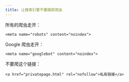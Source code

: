 ```yaml
---
title: 让搜索引擎不要跟踪爬虫
---
```


所有的爬虫走开：

```
<meta name="robots" content="noindex">
```

Google 爬虫走开：

```
<meta name="googlebot" content="noindex">
```

不要爬这个链接：

```
<a href="privatepage.html" rel="nofollow">私有链接</a>
```
